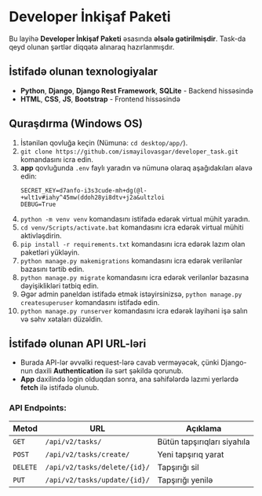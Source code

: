 # Developer İnkişaf Paketi
Bu layihə **Developer İnkişaf Paketi** əsasında **əlsələ gətirilmişdir**. Task-da qeyd olunan şərtlər diqqətə alınaraq hazırlanmışdır.

## İstifadə olunan texnologiyalar
- **Python**, **Django**, **Django Rest Framework**, **SQLite** - Backend hissəsində  
- **HTML**, **CSS**, **JS**, **Bootstrap** - Frontend hissəsində  

## Quraşdırma (Windows OS)
1. İstənilən qovluğa keçin (Nümunə: `cd desktop/app/`).
2. `git clone https://github.com/ismayilovasgar/developer_task.git` komandasını icra edin.
3. **app** qovluğunda `.env` faylı yaradın və nümunə olaraq aşağıdakıları əlavə edin:
   ```env
   SECRET_KEY=d7anfo-i3s3cude-mh+dg(@l-+wlt1v#iahy^45mw(ddoh28yi8dtv+j2a&ultzloi
   DEBUG=True
4. `python -m venv venv` komandasını istifadə edərək virtual mühit yaradın.
5. `cd venv/Scripts/activate.bat` komandasını icra edərək virtual mühiti aktivləşdirin.
6. `pip install -r requirements.txt` komandasını icra edərək lazım olan paketləri yükləyin.
7. `python manage.py makemigrations` komandasını icra edərək verilənlər bazasını tərtib edin.
8. `python manage.py migrate` komandasını icra edərək verilənlər bazasına dəyişiklikləri tətbiq edin.
9. Əgər admin paneldən istifadə etmək istəyirsinizsə, `python manage.py createsuperuser` komandasını istifadə edin.
10. `python manage.py runserver` komandasını icra edərək layihəni işə salın və səhv xətaları düzəldin.

## İstifadə olunan API URL-ləri  
- Burada API-lər əvvəlki request-lərə cavab verməyəcək, çünki Django-nun daxili **Authentication** ilə sərt şəkildə qorunub.
- **App** daxilində login olduqdan sonra, ana səhifələrdə lazımi yerlərdə **fetch** ilə istifadə olunub.  

### API Endpoints:
| Metod  | URL                          | Açıklama |
|--------|------------------------------|----------|
| `GET`  | `/api/v2/tasks/`             | Bütün tapşırıqları siyahıla |
| `POST` | `/api/v2/tasks/create/`      | Yeni tapşırıq yarat |
| `DELETE` | `/api/v2/tasks/delete/{id}/` | Tapşırığı sil |
| `PUT`  | `/api/v2/tasks/update/{id}/` | Tapşırığı yenilə |
